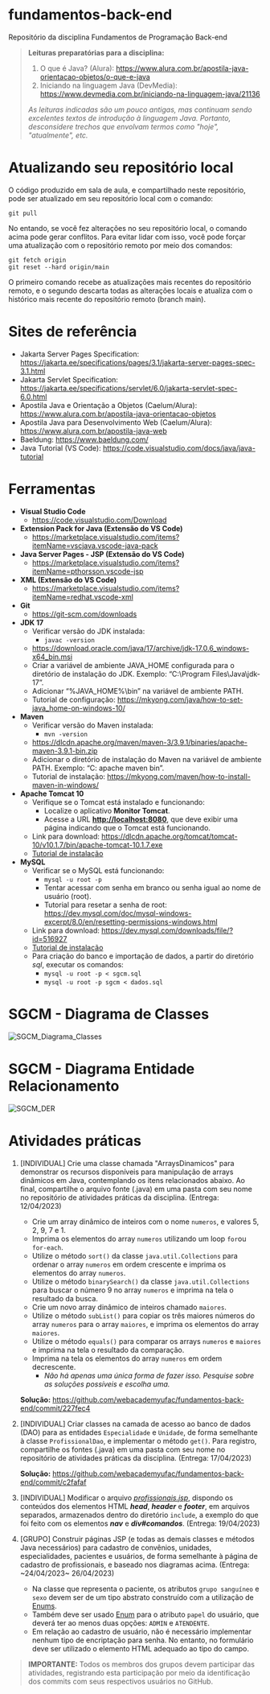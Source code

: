 # fundamentos-back-end

Repositório da disciplina Fundamentos de Programação Back-end

> __Leituras preparatórias para a disciplina:__
>
> 1. O que é Java? (Alura): <https://www.alura.com.br/apostila-java-orientacao-objetos/o-que-e-java>
> 2. Iniciando na linguagem Java
 (DevMedia): <https://www.devmedia.com.br/iniciando-na-linguagem-java/21136>
>
> _As leituras indicadas são um pouco antigas, mas continuam sendo excelentes textos de introdução à linguagem Java. Portanto, desconsidere trechos que envolvam termos como "hoje", "atualmente", etc._

# Atualizando seu repositório local

O código produzido em sala de aula, e compartilhado neste repositório, pode ser atualizado em seu repositório local com o comando:

```console
git pull
```

No entando, se você fez alterações no seu repositório local, o comando acima pode gerar conflitos. Para evitar lidar com isso, você pode forçar uma atualização com o repositório remoto por meio dos comandos:

```console
git fetch origin
git reset --hard origin/main
```

O primeiro comando recebe as atualizações mais recentes do repositório remoto, e o segundo descarta todas as alterações locais e atualiza com o histórico mais recente do repositório remoto (branch main).

# Sites de referência

- Jakarta Server Pages Specification: <https://jakarta.ee/specifications/pages/3.1/jakarta-server-pages-spec-3.1.html>
- Jakarta Servlet Specification: <https://jakarta.ee/specifications/servlet/6.0/jakarta-servlet-spec-6.0.html>
- Apostila Java e Orientação a Objetos (Caelum/Alura): <https://www.alura.com.br/apostila-java-orientacao-objetos>
- Apostila Java para Desenvolvimento Web (Caelum/Alura): <https://www.alura.com.br/apostila-java-web>
- Baeldung: <https://www.baeldung.com/>
- Java Tutorial (VS Code): <https://code.visualstudio.com/docs/java/java-tutorial>

# Ferramentas

- __Visual Studio Code__
  - <https://code.visualstudio.com/Download>
- __Extension Pack for Java (Extensão do VS Code)__
  - <https://marketplace.visualstudio.com/items?itemName=vscjava.vscode-java-pack>
- __Java Server Pages - JSP (Extensão do VS Code)__
  - <https://marketplace.visualstudio.com/items?itemName=pthorsson.vscode-jsp>
- __XML (Extensão do VS Code)__
  - <https://marketplace.visualstudio.com/items?itemName=redhat.vscode-xml>
- __Git__
  - <https://git-scm.com/downloads>
- __JDK 17__
  - Verificar versão do JDK instalada:
    - ```javac -version```
  - <https://download.oracle.com/java/17/archive/jdk-17.0.6_windows-x64_bin.msi>
  - Criar a variável de ambiente JAVA_HOME configurada para o diretório de instalação do JDK. Exemplo: “C:\Program Files\Java\jdk-17”.
  - Adicionar “%JAVA_HOME%\bin” na variável de ambiente PATH.
  - Tutorial de configuração: <https://mkyong.com/java/how-to-set-java_home-on-windows-10/>
- __Maven__
  - Verificar versão do Maven instalada:
    - ```mvn -version```
  - <https://dlcdn.apache.org/maven/maven-3/3.9.1/binaries/apache-maven-3.9.1-bin.zip>
  - Adicionar o diretório de instalação do Maven na variável de ambiente PATH. Exemplo: “C: apache maven bin”.
  - Tutorial de instalação: <https://mkyong.com/maven/how-to-install-maven-in-windows/>
- __Apache Tomcat 10__
  - Verifique se o Tomcat está instalado e funcionando:
    - Localize o aplicativo __Monitor Tomcat__.
    - Acesse a URL __<http://localhost:8080>__, que deve exibir uma página indicando que o Tomcat está funcionando.
  - Link para download: <https://dlcdn.apache.org/tomcat/tomcat-10/v10.1.7/bin/apache-tomcat-10.1.7.exe>
  - [Tutorial de instalação](https://github.com/webacademyufac/tutoriais/blob/main/tomcat/tomcat.md)
- __MySQL__
  - Verificar se o MySQL está funcionando:
    - ```mysql -u root -p```
    - Tentar acessar com senha em branco ou senha igual ao nome de usuário (root).
    - Tutorial para resetar a senha de root: <https://dev.mysql.com/doc/mysql-windows-excerpt/8.0/en/resetting-permissions-windows.html>
  - Link para download: <https://dev.mysql.com/downloads/file/?id=516927>
  - [Tutorial de instalação](https://github.com/webacademyufac/tutoriais/blob/main/mysql/mysql.md)
  - Para criação do banco e importação de dados, a partir do diretório _sql_, executar os comandos:
    - ```mysql -u root -p < sgcm.sql```
    - ```mysql -u root -p sgcm < dados.sql```

# SGCM - Diagrama de Classes

![SGCM_Diagrama_Classes](SGCM_Diagrama_Classes.png)

# SGCM - Diagrama Entidade Relacionamento

![SGCM_DER](sgcmDER.svg)

# Atividades práticas

1. [INDIVIDUAL] Crie uma classe chamada "ArraysDinamicos" para demonstrar os recursos disponíveis para manipulação de arrays dinâmicos em Java, contemplando os itens relacionados abaixo. Ao final, compartilhe o arquivo fonte (.java) em uma pasta com seu nome no repositório de atividades práticas da disciplina. (Entrega: 12/04/2023)
  
    - Crie um array dinâmico de inteiros com o nome `numeros`, e valores 5, 2, 9, 7 e 1.
    - Imprima os elementos do array `numeros` utilizando um loop `for`ou `for-each`.
    - Utilize o método `sort()` da classe `java.util.Collections` para ordenar o array `numeros` em ordem crescente e imprima os elementos do array `numeros`.
    - Utilize o método `binarySearch()` da classe `java.util.Collections`
     para buscar o número 9 no array `numeros` e imprima na tela o resultado da busca.
    - Crie um novo array dinâmico de inteiros chamado `maiores`.
    - Utilize o método `subList()` para copiar os três maiores números do array `numeros` para o array `maiores`, e imprima os elementos do array `maiores`.
    - Utilize o método `equals()` para comparar os arrays `numeros` e `maiores` e imprima na tela o resultado da comparação.
    - Imprima na tela os elementos do array `numeros` em ordem decrescente.
      - _Não há apenas uma única forma de fazer isso. Pesquise sobre as soluções possíveis e escolha uma._

    __Solução:__ <https://github.com/webacademyufac/fundamentos-back-end/commit/227fec4>

2. [INDIVIDUAL] Criar classes na camada de acesso ao banco de dados (DAO) para as entidades `Especialidade` e `Unidade`, de forma semelhante à classe `ProfissionalDao`, e implementar o método `get()`. Para registro, compartilhe os fontes (.java) em uma pasta com seu nome no repositório de atividades práticas da disciplina. (Entrega: 17/04/2023)

    __Solução:__ <https://github.com/webacademyufac/fundamentos-back-end/commit/c2fafaf>

3. [INDIVIDUAL] Modificar o arquivo [_profissionais.jsp_](https://github.com/webacademyufac/fundamentos-back-end/blob/main/sgcm/src/main/webapp/profissionais.jsp), dispondo os conteúdos dos elementos HTML **_head_**, **_header_**  e **_footer_**, em arquivos separados, armazenados dentro do diretório `include`, a exemplo do que foi feito com os elementos **_nav_** e **_div#comandos_**. (Entrega: 19/04/2023)

4. [GRUPO] Construir páginas JSP (e todas as demais classes e métodos Java necessários) para cadastro de convênios, unidades, especialidades, pacientes e usuários, de forma semelhante à página de cadastro de profissionais, e baseado nos diagramas acima. (Entrega: ~24/04/2023~ 26/04/2023)

    - Na classe que representa o paciente, os atributos `grupo sanguíneo` e `sexo` devem ser de um tipo abstrato construído com a utilização de [Enums](https://docs.oracle.com/javase/tutorial/java/javaOO/enum.html).
    - Também deve ser usado [Enum](https://docs.oracle.com/javase/tutorial/java/javaOO/enum.html) para o atributo `papel` do usuário, que deverá ter ao menos duas opções: `ADMIN` e `ATENDENTE`.
    - Em relação ao cadastro de usuário, não é necessário implementar nenhum tipo de encriptação para senha. No entanto, no formulário deve ser utilizado o elemento HTML adequado ao tipo do campo.

> **IMPORTANTE:** Todos os membros dos grupos devem participar das atividades, registrando esta participação por meio da identificação dos commits com seus respectivos usuários no GitHub.
